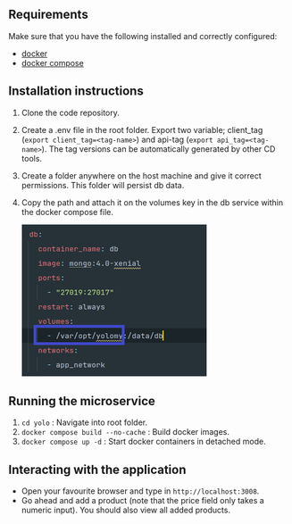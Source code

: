 ## Requirements

Make sure that you have the following installed and correctly configured:

- [docker](https://docs.docker.com/engine/install/)
- [docker compose](https://docs.docker.com/compose/install/)

## Installation instructions

1. Clone the code repository.
2. Create a .env file in the root folder. Export two variable; client_tag (`export client_tag=<tag-name>`) and api-tag  (`export api_tag=<tag-name>`). The tag versions can be automatically generated by other CD tools.
3. Create a folder anywhere on the host machine and give it correct permissions. This folder will persist db data.
4. Copy the path and attach it on the volumes key in the db service within the docker compose file.

    ![change_folder.png](change_folder.png)
## Running the microservice

1. `cd yolo` : Navigate into root folder.
2. `docker compose build --no-cache` : Build docker images.
3. `docker compose up -d` : Start docker containers in detached mode.

## Interacting with the application

- Open your favourite browser and type in `http://localhost:3008`.
- Go ahead and add a product (note that the price field only takes a numeric input). You should also view all added products.